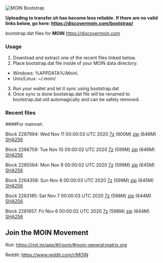 ![MOIN Bootstrap](https://i.imgur.com/KjM1jMp.jpg)

**Uploading to transfer.sh has become less reliable.**
**If there are no valid links below, go here: https://discovermoin.com/bootstrap/**

bootstrap.dat files for **MOIN** https://discovermoin.com

### Usage

1. Download and extract one of the recent files linked below.
2. Place bootstrap.dat file inside of your MOIN data directory:
 - Windows: %APPDATA%\Moin\
 - Unix/Linux: ~/.moin/
3. Run your wallet and let it sync using bootstrap.dat
4. Once sync is done bootstrap.dat file will be renamed to bootstrap.dat.old automagically and can be safely removed.


### Recent files

####For mainnet:

Block 2267994: Wed Nov 11 00:00:03 UTC 2020 [7z]() (600M) [zip]() (646M) [SHA256]()

Block 2266759: Tue Nov 10 00:00:02 UTC 2020 [7z]() (599M) [zip]() (646M) [SHA256]()

Block 2265564: Mon Nov  9 00:00:02 UTC 2020 [7z]() (599M) [zip]() (645M) [SHA256]()

Block 2264358: Sun Nov  8 00:00:03 UTC 2020 [7z]() (599M) [zip]() (645M) [SHA256]()

Block 2263185: Sat Nov  7 00:00:03 UTC 2020 [7z]() (598M) [zip]() (644M) [SHA256]()

Block 2261957: Fri Nov  6 00:00:02 UTC 2020 [7z]() (598M) [zip]() (644M) [SHA256]()

## Join the MOIN Movement

Riot: https://riot.im/app/#/room/#moin-general:matrix.org

Reddit: https://www.reddit.com/r/MOIN
